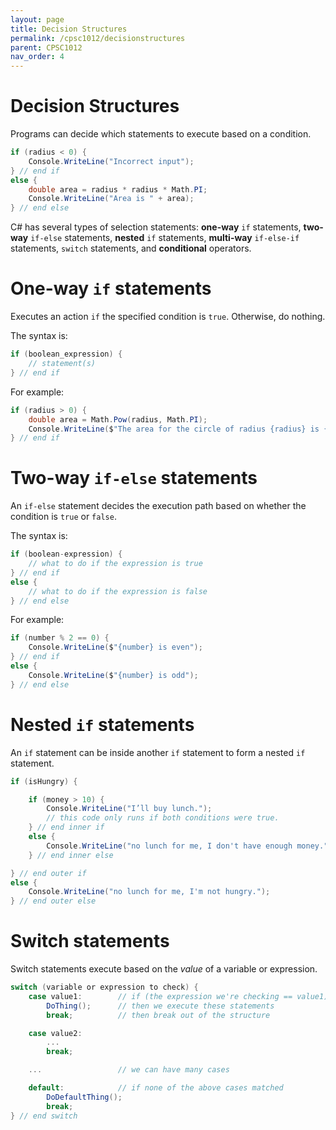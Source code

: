 ```yaml
---
layout: page
title: Decision Structures
permalink: /cpsc1012/decisionstructures
parent: CPSC1012
nav_order: 4
---
```


# Decision Structures

Programs can decide which statements to execute based on a condition.

```csharp
if (radius < 0) {
	Console.WriteLine("Incorrect input");
} // end if
else {
	double area = radius * radius * Math.PI;
	Console.WriteLine("Area is " + area);
} // end else
```

C# has several types of selection statements: **one-way** `if` statements, **two-way** `if-else` statements, **nested** `if` statements, **multi-way** `if-else-if` statements, `switch` statements, and **conditional** operators.

# **One-way `if` statements**

Executes an action `if` the specified condition is `true`. Otherwise, do nothing.

The syntax is:
```csharp
if (boolean_expression) {
    // statement(s)
} // end if
```

For example:

```csharp
if (radius > 0) {
    double area = Math.Pow(radius, Math.PI);
    Console.WriteLine($"The area for the circle of radius {radius} is {area}");
} // end if
```
# **Two-way `if-else` statements**

An `if-else` statement decides the execution path based on whether the condition is `true` or `false`.

The syntax is:
```csharp
if (boolean-expression) {
    // what to do if the expression is true
} // end if
else {
    // what to do if the expression is false
} // end else
```

For example:
```csharp
if (number % 2 == 0) {
    Console.WriteLine($"{number} is even");
} // end if
else {
    Console.WriteLine($"{number} is odd");
} // end else
```

# **Nested `if` statements**

An `if` statement can be inside another `if` statement to form a nested `if` statement.

```csharp
if (isHungry) {

    if (money > 10) {
        Console.WriteLine("I’ll buy lunch.");
        // this code only runs if both conditions were true.
    } // end inner if
    else {
        Console.WriteLine("no lunch for me, I don't have enough money.");
    } // end inner else

} // end outer if
else {
    Console.WriteLine("no lunch for me, I'm not hungry.");
} // end outer else
```

# **Switch statements** 

Switch statements execute based on the *value* of a variable or expression.

```csharp
switch (variable or expression to check) {
    case value1:        // if (the expression we're checking == value1)
        DoThing();      // then we execute these statements
        break;          // then break out of the structure

    case value2:
        ...
        break;

    ...                 // we can have many cases

    default:            // if none of the above cases matched
        DoDefaultThing();
        break;
} // end switch
```

